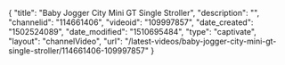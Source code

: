 {
    "title": "Baby Jogger City Mini GT Single Stroller",
    "description": "",
    "channelid": "114661406",
    "videoid": "109997857",
    "date_created": "1502524089",
    "date_modified": "1510695484",
    "type": "captivate",
    "layout": "channelVideo",
    "url": "\/latest-videos\/baby-jogger-city-mini-gt-single-stroller\/114661406-109997857"
}